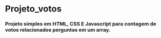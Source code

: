 # Projeto_votos

### Projeto simples em HTML, CSS E Javascript para contagem de votos relacionados perguntas em um array.